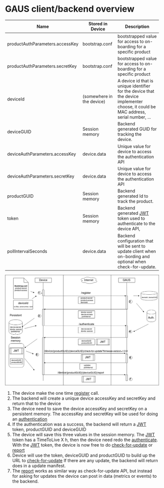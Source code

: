 # GAUS client/backend overview

Name                            |  Stored in Device         |  Description
--------------------------------|---------------------------|------------------------------------------------------------------------------
productAuthParameters.accessKey | bootstrap.conf            | bootstrapped value for access to on-boarding for a specific product
productAuthParameters.secretKey | bootstrap.conf            | bootstrapped value for access to on-boarding for a specific product
deviceId                        | (somewhere in the device) | A device id that is unique identifier for the device that the device implementer choose, it could be MAC address, serial number, ...
deviceGUID                      | Session memory            | Backend generated GUID for tracking the device.
deviceAuthParameters.accessKey  | device.data               | Unique value for device to access the authentication API
deviceAuthParameters.secretKey  | device.data               | Unique value for device to access the authentication API
productGUID                     | Session memory            | Backend generated Id to track the product.
token                           | Session memory            | Backend generated [JWT](https://jwt.io/) token used to authenticate to the device API,
pollIntervalSeconds             | device.data               | Backend configuration that will be sent to update client when on-bording and optional when check-for-update.

![overview](../pics/overview.png)

1. The device make the one time [register](../docs/register.md) call.
1. The backend will create a unique device accessKey and secretKey and return that to the device
1. The device need to save the device accessKey and secretKey on a persistent memory. The accessKey
 and secretKey will be used for doing an [authentication](../docs/authentication.md)
1. If the authentication was a success, the backend will return a [JWT](https://jwt.io/) token, productGUID and deviceGUID
1. The device will save this three values in the session memory. The [JWT](https://jwt.io/) token has a TimeToLive X h,
 then the device need redo the [authenticate](../docs/authentication.md). With the [JWT](https://jwt.io/) token, the device is now
 free to do [check-for-update](../docs/check-for-update.md) or [report](../docs/report.md)
1. Device will use the token, deviceGUID and productGUID to build up the URL to [check-for-update](../docs/check-for-update.md)
 If there are any update, the backend will return does in a update manifest.
1. The [report](../docs/report.md) works as similar way as check-for-update API, but instead for asking for updates
 the device can post in data (metrics or events) to the backend.